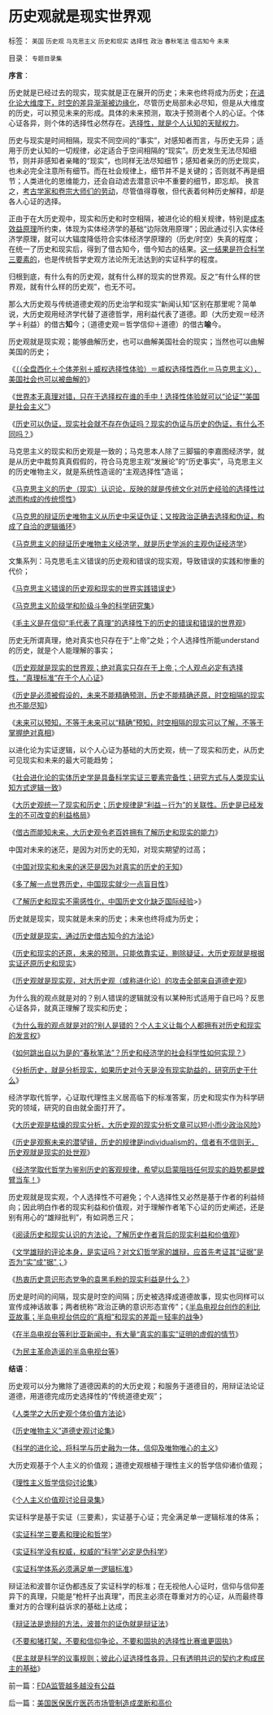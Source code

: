 # 历史观就是现实世界观

标签： `美国` `历史观` `马克思主义` `历史和现实` `选择性` `政治` `春秋笔法` `借古知今` `未来` 

目录： `专题目录集`

**序言**：

历史就是已经过去的现实，现实就是正在展开的历史；未来也终将成为历史；[在进化论大维度下，时空的差异渐渐被边缘化](../../../2010/4/21/大维度历史观允许在细节上“自圆其说”.md)，尽管历史局部未必尽知，但是从大维度的历史，可以预见未来的形成。具体的未来预测，取决于预测者个人的心证。个体心证各异，则个体的选择性必然存在。[选择性，就是个人认知的天赋权力](../../../2010/6/22/最大的敌人是自已；科学实证标准的的回归测试.md)。

历史与现实是时间相隔，现实不同空间的“事实”，对感知者而言，与历史无异；适用于历史认知的一切规律，必定适合于空间相隔的“现实”。历史发生无法尽知细节，则并非感知者亲睹的“现实”，也同样无法尽知细节；感知者亲历的历史现实，也未必完全注意所有细节。而在社会规律上，细节并不是关键的；否则就不再是细节；人类进化的思维能力，还会自动滤去潜意识中不重要的细节，即忘却。
换言之，[考古学家和卷宗大师们的劳动](../../../2010/4/21/大维度历史观允许在细节上“自圆其说”.md)，尽管值得尊敬，但代表着何种历史解释，却是各人心证的选择。

正由于在大历史观中，现实和历史和时空相隔，被进化论的相关规律，特别是[成本效益原理](../../../2010/4/20/人性决定利益；利益-&gt;经济；经济-&gt;政治；政治-&gt;军事.md)所约束，体现为实体经济学的基础“边际效用原理”；因此通过引入实体经济学原理，就可以大辐度降低符合实体经济学原理的（历史/时空）失真的程度；在统一了历史和现实后，得到了借古知今，借今知古的结果。[这一结果是符合科学三要素的](../../../2010/3/8/科学实证三要素兼容波普法证伪法则的科学“理论”.md)，也是传统哲学史观方法论所无法达到的实证科学的程度。

归根到底，有什么有的历史观，就有什么样的现实的世界观。反之“有什么样的世界观，就有什么样的历史观”，也无不可。

那么大历史观与传统道德史观的历史治学和现实“新闻认知”区别在那里呢？简单说，大历史观用经济学代替了道德哲学，用利益代表了道德。即（大历史观＝经济学＋利益）的借古**知**今；（道德史观＝哲学信仰＋道德）的借古**喻**今。

历史观就是现实观；能够曲解历史，也可以曲解美国社会的现实；当然也可以曲解美国的历史；

《[（（全盘西化＋个体差别＋威权选择性体验）＝威权选择性西化＝马克思主义），美国社会也可以被曲解的](../../../2011/5/4/反思“全盘西化”,可能成为“全盘不开化”.md)》

《[世界本无真理对错，只在于选择权在谁的手中！选择性体验就可以“论证”“美国是社会主义”](../../../2010/12/8/世界本无真理对错，只在于选择权和代价归谁；.md)》

《[历史可以伪证，现实社会就不存在伪证吗？现实的伪证与历史的伪证，有什么不同吗？](../../../2009/7/7/摆脱动物庄园里崇洋媚外的奴性思维.md)》



马克思主义的现实和历史观是一致的；马克思本人除了三脚猫的李嘉图经济学，就是从历史中裁剪真真假假的，符合马克思主观“发展论”的“历史事实”，马克思主义的历史唯物主义，就是系统性造谣的“主观选择性”造谣；

《[马克思主义的历史（现实）认识论，反映的就是传统文化对历史经验的选择性过滤而构成的传统惯性](../../../2010/3/11/文明历史有比公众预期巨大的惯性.md)》

《[马克思的辩证历史唯物主义从历史中采证伪证；又按政治正确去选择和伪证，构成了自洽的逻辑循环](../../../2009/12/30/自造伪证循环的马恩“历史唯物主义”.md)》

《[马克思主义的辩证历史唯物主义经济学，就是历史学派的主观伪证经济学](../../../2009/12/29/历史经济学派与唯心的社会学.md)》



文集系列：马克思毛主义错误的历史观和错误的现实观，导致错误的实践和惨重的代价；

《[马克思主义错误的历史观和现实的世界实践错误史](../../../2010/11/27/马克思主义社会实践史.md)》

《[马克思主义阶级学和阶级斗争的科学研究集](../../../2010/8/28/马克思主义阶级学和阶级斗争的科学研究集.md)》

《[毛主义是在信仰“毛代表了真理”的选择性下的历史的错误和错误的世界观](../../../2010/8/13/现代毛学口水专业研讨集.md)》



历史无所谓真理，绝对真实也只存在于“上帝”之处；个人选择性所能understand的历史，就是个人能理解的事实；

《[历史观就是现实的世界观；绝对真实只存在于上帝；个人观点必定有选择性，“真理标准”在于个人心证](../../../2011/6/9/历史观就是现实的世界观.md)》

《[历史是必须被假设的，未来不能精确预测，历史不能精确还原，时空相隔的现实也不能尽知](../../../2010/5/9/历史是必须被假设的.md)》

《[未来可以预知，不等于未来可以“精确”预知，时空相隔的现实可以了解，不等于掌握绝对真相](../../../2010/5/4/未来可以预知.md)》



以进化论为实证逻辑，以个人心证为基础的大历史观，统一了现实和历史，从历史可见现实和未来的最大可能趋势；

《[社会进化论的实体历史学是具备科学实证三要素完备性；研究方式与人类现实认知方式逻辑一致](../../../2010/11/13/为什么“机器人”不可能成为人类的敌人.md)》

《[大历史观统一了现实和历史；历史规律是“利益－行为”的关联性。历史是已经发生的不可改变的利益格局](../../../2010/11/1/大历史观统一了现实和历史，没有“旧社会”和“道德典范”.md)》

《[借古而能知未来，大历史观令老百姓拥有了解历史和现实的能力](http://darthvad.blog.sohu.com/163675262.html)》



中国对未来的迷茫，是因为对历史的无知，对现实期望的过高；

《[中国对现实和未来的迷茫是因为对真实的历史的无知](../../../2010/8/11/对现实和未来的迷茫是因为对真实的历史的无知.md)》

《[多了解一点世界历史，中国现实就少一点盲目性](../../../2010/8/11/多了解一点世界历史，中国现实就少一点盲目性.md)》

《[了解历史和现实不需感性化，中国历史文化缺乏国际经验](../../../2009/2/20/美英市场经济下大陆均衡战略.md)>》



历史就是现实，现实就是未来的历史；未来也终将成为历史；

《[历史就是现实，通过历史借古知今的方法论](../../../2010/2/5/通过历史借古知今的正确方法.md)》

《[历史和现实的还原，未来的预测，只能依靠实证，剔除疑证，大历史观就是根据实证还原历史和现实](../../../2009/5/26/实证采样量和实证关系，“真相”和证据.md)》

《[历史观就是现实观，对大历史观（或称进化论）的攻击全部来自道德史观](../../../2010/5/27/道德史观就是文革政治观.md)》



为什么我的观点就是对的？别人错误的逻辑就没有以某种形式适用于自已吗？反思心证各异，就真正理解了现实和历史；

《[为什么我的观点就是对的?别人是错的？个人主义让每个人都拥有对历史和现实的发言权](../../../2010/5/20/为什么我的观点就是对的？别人是错的？.md)》

《[如何跳出自以为是的“春秋笔法”？历史和经济学的社会科学性如何实现？](../../../2011/6/9/心证“兼听则明，偏信则暗”与自证循环.md)》

《[分析历史，就是分析现实，如果历史对今天是没有现实助益的，研究历史干什么](../../../2010/5/7/评论历史者不宜研史；分析历史就是分析现实.md)》



经济学取代哲学，心证取代理性主义居高临下的标准答案，历史和现实作为科学研究的领域，研究的自由就全面打开了。

《[大历史观是枯燥的现实分析，大历史观的现实分析文章可以短小而少政治风险](../../../2010/4/22/大历史观的历史是枯燥的技术逻辑分析.md)》

《[历史是观察未来的潜望镜，历史的规律是individualism的，信者有不信则无，历史观就是现实的处世观](../../../2010/3/16/历史观就是现实的处世观.md)》

《[经济学取代哲学为鉴别历史的客观规律，希望以启蒙阻挡任何现实的趋势都是螳臂当车！](../../../2010/3/11/希望以启蒙阻挡任何现实的趋势都是螳臂当车！.md)》



历史观就是现实观，个人选择性不可避免；个人选择性又必然是基于作者的利益倾向；因此明白作者的现实利益和价值观，对于理解作者笔下心证的历史阐述，还是别有用心的“雄辩批判”，有如洞悉三尺；

《[阅读历史和现实认识的方法论，了解历史作者背后的现实利益和价值观](../../../2010/2/4/阅读历史和现实认识的方法论.md)》

《[文学雄辩的评论本身，是实证吗？对文幻哲学家的雄辩，应首先考证其“证据”是否为“实”成“据”；](../../../2010/10/3/印度证明了美式民主行不通？还是怪胎民主行不通？.md)》

《[热衷历史意识形态党争的袁黑毛粉的现实利益是什么？](../../../2009/7/9/热衷历史意识形态党争的现实利益是什么？.md)》



历史是时间的间隔，现实是时空的间隔；历史被选择成道德故事，现实也同样可以宣传成神话故事；两者统称“政治正确的意识形态宣传”；《[半岛电视台创作的利比亚故事；半岛电视台供应的“真相”和现实的差距＝轻率的战争](../../../2011/4/13/被半岛耍了的国际社会的黑白脸.md)》

《[在半岛电视台等利比亚新闻中，有大量“真实的事实”证明的虚假的情节](../../../2011/4/13/被半岛耍了的国际社会的黑白脸.md)》

《[为民主革命造谣的半岛电视台等](../../../2011/4/22/卡扎菲的雇佣军和利比亚的户籍制度.md)》





**结语**：



历史观可以分为撇除了道德因素的的大历史观；和服务于道德目的，用辩证法论证道德，用道德完成历史选择性的“传统道德史观”；

《[人类学之大历史观个体价值方法论](../../../2010/6/12/人类学之大历史观个体价值方法论.md)》

《[历史唯物主义”道德史观讨论集](../../../2010/6/6/“历史唯物主义”道德史观讨论集.md)》

《[科学的进化论，将科学与历史融为一体，信仰及唯物唯心的主义](../../../2009/11/27/科学，信仰，唯物唯心的主义，和进化论.md)》



大历史观基于个人主义的价值观；道德史观根植于理性主义的哲学信仰诸价值观；

《[理性主义哲学信仰讨论集](../../../2010/5/28/理性主义哲学信仰讨论集.md)》

《[个人主义价值观讨论目录集](../../../2010/5/21/个人主义价值观讨论目录集.md)》



实证科学是基于实证（三要素），实证基于心证；完全满足单一逻辑标准的体系；

《[实证科学三要素和理论和哲学](../../../2009/12/22/什么是科学？科学实证性和理论和哲学.md)》

《[实证科学没有权威，权威的“科学”必定是伪科学](../../../2010/1/10/科学的权威和权威的“科学”.md)》

《[实证科学体系必须满足单一逻辑标准](../../../2011/5/28/科学必要条件，单一逻辑规则.md)》

辩证法和波普尔证伪都违反了实证科学的标准；在无视他人心证时，信仰与信仰差异下的真理，只能是“枪杆子出真理”，而民主必须在尊重对方的心证，从而最终尊重对方的合理利益诉求的基础上达成；

《[辩证法是诡辩的方法，波普尔的证伪就是辩证法](../../../2011/6/4/波普尔的辩证法证伪.md)》

《[不要和猪打架，不要和信仰争论，不要和固执的选择性比赛谁更固执](../../../2009/12/14/和猪打架，和信念争论（不是信仰）.md)》

《[民主就是科学的议事规则；彼此心证选择性各异，只有透明共识的契约才构成民主的基础](../../../2009/6/17/民主就是科学的议事规则.md)》





前一篇：[FDA监管越多越没有公益](../../../2011/6/10/FDA监管越多越没有公益.md)

后一篇：[美国医保医疗医药市场管制造成垄断和高价](../../../2011/6/11/美国医保医疗医药市场管制造成垄断和高价.md)